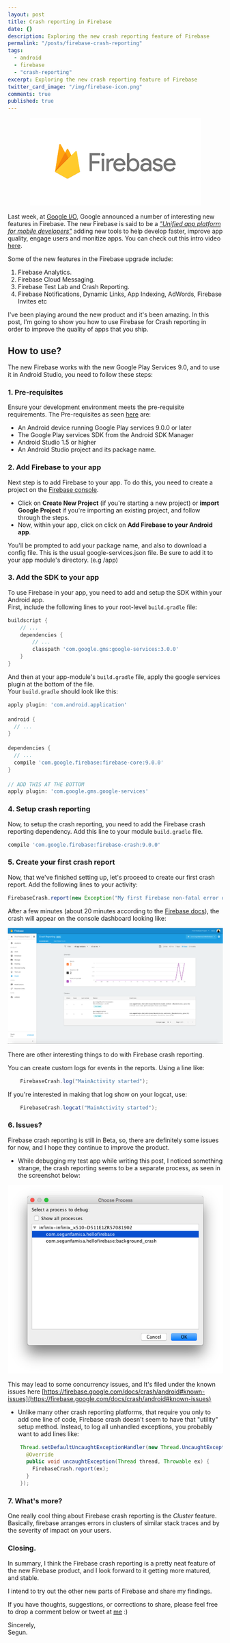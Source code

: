 ```yaml
---
layout: post
title: Crash reporting in Firebase
date: {}
description: Exploring the new crash reporting feature of Firebase
permalink: "/posts/firebase-crash-reporting"
tags: 
  - android
  - firebase
  - "crash-reporting"
excerpt: Exploring the new crash reporting feature of Firebase
twitter_card_image: "/img/firebase-icon.png"
comments: true
published: true
---
```


<p align="center">
	<img src="/img/firebase-icon.png">
</p>


Last week, at [Google I/O](https://events.google.com/io2016/), Google announced a
number of interesting new features in Firebase. The new Firebase is said to be a [_"Unified app platform for mobile developers"_](https://firebase.googleblog.com/2016/05/firebase-expands-to-become-unified-app-platform.html)
adding new tools to help develop faster, improve app quality, engage users and monitize apps. You
can check out this intro video [here](https://youtu.be/fgT6r4f9Apc).

Some of the new features in the Firebase upgrade include:  
  1. Firebase Analytics.  
  2. Firebase Cloud Messaging.  
  3. Firebase Test Lab and Crash Reporting.  
  4. Firebase Notifications, Dynamic Links, App Indexing, AdWords, Firebase Invites etc  

I've been playing around the new product and it's been amazing. In this post, I'm
going to show you how to use Firebase for Crash reporting in order to improve the
quality of apps that you ship.

## How to use?
The new Firebase works with the new Google Play Services 9.0, and to use it in Android Studio,
you need to follow these steps:  

### 1. Pre-requisites
Ensure your development environment meets the pre-requisite requirements. The Pre-requisites as seen [here](https://firebase.google.com/docs/android/setup#prerequisites) are:

  * An Android device running Google Play services 9.0.0 or later  
  * The Google Play services SDK from the Android SDK Manager  
  * Android Studio 1.5 or higher  
  * An Android Studio project and its package name.

### 2. Add Firebase to your app
Next step is to add Firebase to your app. To do this, you need to create a project
on the [Firebase console](https://console.firebase.google.com/).  

  * Click on **Create New Project** (if you're starting a new project) or **import Google Project**
if you're importing an existing project, and follow through the steps.  
  * Now, within your app, click on click on **Add Firebase to your Android app**.  

You'll be prompted to add your package name, and also to download a config file.
This is the usual google-services.json file. Be sure to add it to your app module's directory.
(e.g /app)

### 3. Add the SDK to your app
To use Firebase in your app, you need to add and setup the SDK within your Android app.  
First, include the following lines to your root-level `build.gradle` file:

```groovy
buildscript {
    // ...
    dependencies {
        // ...
        classpath 'com.google.gms:google-services:3.0.0'
    }
}
```

And then at your app-module's `build.gradle` file, apply the google services plugin at
the bottom of the file.  
Your `build.gradle` should look like this:

```groovy
apply plugin: 'com.android.application'

android {
  // ...
}

dependencies {
  // ...
  compile 'com.google.firebase:firebase-core:9.0.0'
}

// ADD THIS AT THE BOTTOM
apply plugin: 'com.google.gms.google-services'
```


### 4. Setup crash reporting
Now, to setup the crash reporting, you need to add the Firebase crash reporting dependency.
Add this line to your module `build.gradle` file.

```groovy
compile 'com.google.firebase:firebase-crash:9.0.0'
```

### 5. Create your first crash report
Now, that we've finished setting up, let's proceed to create our first crash report.
Add the following lines to your activity:

```java
FirebaseCrash.report(new Exception("My first Firebase non-fatal error on Android"));
```

After a few minutes (about 20 minutes according to the [Firebase docs](https://firebase.google.com/docs/crash/android#set_up_crash_reporting)), the crash will appear on the console dashboard looking like:

<p align="center">
	<img src="/img/firebase-crash-dashboard.png">
</p>

There are other interesting things to do with Firebase crash reporting.

You can create custom logs for events in the reports. Using a line like:
```java
    FirebaseCrash.log("MainActivity started");
```

If you're interested in making that log show on your logcat, use:
```java
    FirebaseCrash.logcat("MainActivity started");
```

### 6. Issues?
Firebase crash reporting is still in Beta, so, there are definitely some issues for now,
and I hope they continue to improve the product.

  * While debugging my test app while writing this post, I noticed something strange, the
crash reporting seems to be a separate process, as seen in the screenshot below:

<p align="center">
	<img src="/img/firebase-background-process.png">
</p>

This may lead to some concurrency issues, and It's filed under the known issues here [https://firebase.google.com/docs/crash/android#known-issues](https://firebase.google.com/docs/crash/android#known-issues)

  * Unlike many other crash reporting platforms, that require you only to add one line of code,
  Firebase crash doesn't seem to have that  "utility" setup method. Instead, to log all unhandled exceptions,
  you probably want to add lines like:

```java
	Thread.setDefaultUncaughtExceptionHandler(new Thread.UncaughtExceptionHandler() {
      @Override
      public void uncaughtException(Thread thread, Throwable ex) {
      	FirebaseCrash.report(ex);
      }
    });
```

### 7. What's more?
One really cool thing about Firebase crash reporting is the _Cluster_ feature. Basically,
firebase arranges errors in clusters of similar stack traces and by the severity of impact on your users.

### Closing.
In summary, I think the Firebase crash reporting is a pretty neat feature of the new Firebase product,
and I look forward to it getting more matured, and stable.

I intend to try out the other new parts of Firebase and share my findings.

If you have thoughts, suggestions, or corrections to share, please feel free to drop a comment below or tweet at [me](https://twitter.com/segunfamisa) :)


Sincerely,  
Segun.
